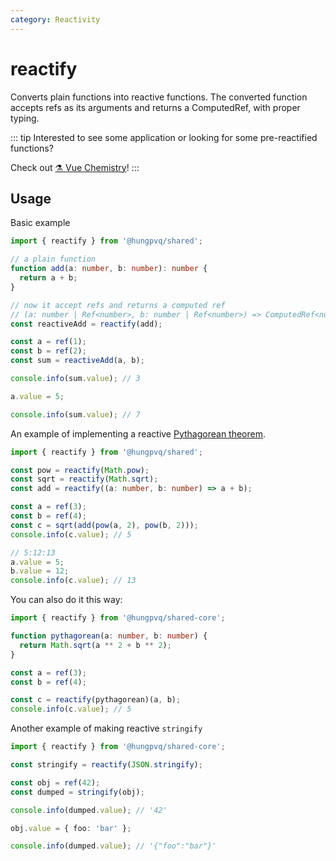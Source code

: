 ```yaml
---
category: Reactivity
---
```


# reactify

Converts plain functions into reactive functions. The converted function accepts refs as its arguments and returns a ComputedRef, with proper typing.

::: tip
Interested to see some application or looking for some pre-reactified functions?

Check out [⚗️ Vue Chemistry](https://github.com/antfu/vue-chemistry)!
:::

## Usage

Basic example

```ts
import { reactify } from '@hungpvq/shared';

// a plain function
function add(a: number, b: number): number {
  return a + b;
}

// now it accept refs and returns a computed ref
// (a: number | Ref<number>, b: number | Ref<number>) => ComputedRef<number>
const reactiveAdd = reactify(add);

const a = ref(1);
const b = ref(2);
const sum = reactiveAdd(a, b);

console.info(sum.value); // 3

a.value = 5;

console.info(sum.value); // 7
```

An example of implementing a reactive [Pythagorean theorem](https://en.wikipedia.org/wiki/Pythagorean_theorem).

<!-- eslint-skip -->

```ts
import { reactify } from '@hungpvq/shared';

const pow = reactify(Math.pow);
const sqrt = reactify(Math.sqrt);
const add = reactify((a: number, b: number) => a + b);

const a = ref(3);
const b = ref(4);
const c = sqrt(add(pow(a, 2), pow(b, 2)));
console.info(c.value); // 5

// 5:12:13
a.value = 5;
b.value = 12;
console.info(c.value); // 13
```

You can also do it this way:

```ts
import { reactify } from '@hungpvq/shared-core';

function pythagorean(a: number, b: number) {
  return Math.sqrt(a ** 2 + b ** 2);
}

const a = ref(3);
const b = ref(4);

const c = reactify(pythagorean)(a, b);
console.info(c.value); // 5
```

Another example of making reactive `stringify`

```ts
import { reactify } from '@hungpvq/shared-core';

const stringify = reactify(JSON.stringify);

const obj = ref(42);
const dumped = stringify(obj);

console.info(dumped.value); // '42'

obj.value = { foo: 'bar' };

console.info(dumped.value); // '{"foo":"bar"}'
```
